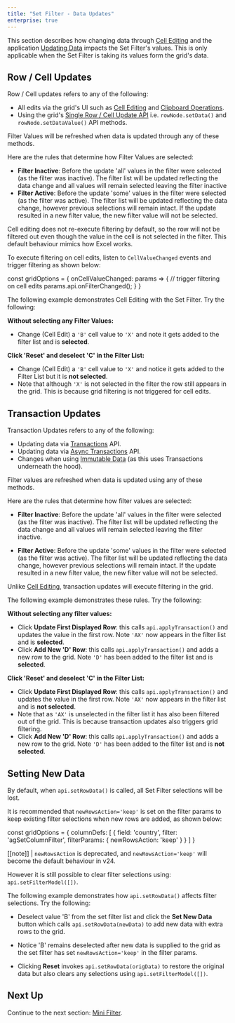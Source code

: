 ```yaml
---
title: "Set Filter - Data Updates"
enterprise: true
---
```


This section describes how changing data through [Cell Editing](../cell-editing/) and the application [Updating Data](../data-update/) impacts the Set Filter's values. This is only applicable when the Set Filter is taking its values form the grid's data.

## Row / Cell Updates

Row / Cell updates refers to any of the following:

- All edits via the grid's UI such as [Cell Editing](../cell-editing/) and [Clipboard Operations](../clipboard/).
- Using the grid's [Single Row / Cell Update API](../data-update-single-row-cell/) i.e. `rowNode.setData()` and `rowNode.setDataValue()` API methods.

Filter Values will be refreshed when data is updated through any of these methods.

Here are the rules that determine how Filter Values are selected:

- **Filter Inactive**: Before the update 'all' values in the filter were selected (as the filter was inactive). The filter list will be updated reflecting the data change and all values will remain selected leaving the filter inactive
- **Filter Active**: Before the update 'some' values in the filter were selected (as the filter was active). The filter list will be updated reflecting the data change, however previous selections will remain intact. If the update resulted in a new filter value, the new filter value will not be selected.

Cell editing does not re-execute filtering by default, so the row will not be filtered out even though the value in the cell is not selected in the filter. This default behaviour mimics how Excel works.

To execute filtering on cell edits, listen to `CellValueChanged` events and trigger filtering as shown below:

<snippet>
const gridOptions = {
    onCellValueChanged: params => {
        // trigger filtering on cell edits
        params.api.onFilterChanged();
    }
}
</snippet>

The following example demonstrates Cell Editing with the Set Filter. Try the following:

**Without selecting any Filter Values:**

- Change (Cell Edit) a `'B'` cell value to `'X'` and note it gets added to the filter list and is **selected**.

**Click 'Reset' and deselect 'C' in the Filter List:**

- Change (Cell Edit) a `'B'` cell value to `'X'` and notice it gets added to the Filter List but it is **not selected**.
- Note that although `'X'` is not selected in the filter the row still appears in the grid. This is because grid filtering is not triggered for cell edits.

<grid-example title='Cell Editing Updates' name='cell-editing-updates' type='generated' options='{ "enterprise": true, "exampleHeight": 480, "modules": ["clientside", "setfilter", "menu", "columnpanel", "filterpanel"] }'></grid-example>

## Transaction Updates

Transaction Updates refers to any of the following:


- Updating data via [Transactions](../data-update-transactions/) API.
- Updating data via [Async Transactions](../data-update-high-frequency/) API.
- Changes when using [Immutable Data](../immutable-data/) (as this uses Transactions underneath the hood).

Filter values are refreshed when data is updated using any of these methods.

Here are the rules that determine how filter values are selected:

- **Filter Inactive**: Before the update 'all' values in the filter were selected (as the filter was inactive). The filter list will be updated reflecting the data change and all values will remain selected leaving the filter inactive.

- **Filter Active**: Before the update 'some' values in the filter were selected (as the filter was active). The filter list will be updated reflecting the data change, however previous selections will remain intact. If the update resulted in a new filter value, the new filter value will not be selected.

Unlike [Cell Editing](#row--cell-updates), transaction updates will execute filtering in the grid.

The following example demonstrates these rules. Try the following:

**Without selecting any filter values:**

- Click **Update First Displayed Row**: this calls `api.applyTransaction()` and updates the value in the first row. Note `'AX'` now appears in the filter list and is **selected**.
- Click **Add New 'D' Row**: this calls `api.applyTransaction()` and adds a new row to the grid. Note `'D'` has been added to the filter list and is **selected**.

**Click 'Reset' and deselect 'C' in the Filter List:**

- Click **Update First Displayed Row**: this calls `api.applyTransaction()` and updates the value in the first row. Note `'AX'` now appears in the filter list and is **not selected**.
- Note that as `'AX'` is unselected in the filter list it has also been filtered out of the grid. This is because transaction updates also triggers grid filtering.
- Click **Add New 'D' Row**: this calls `api.applyTransaction()` and adds a new row to the grid. Note `'D'` has been added to the filter list and is **not selected**.

<grid-example title='Transaction Updates' name='transaction-updates' type='generated' options='{ "enterprise": true, "exampleHeight": 480, "modules": ["clientside", "setfilter", "menu", "columnpanel", "filterpanel"] }'></grid-example>

## Setting New Data

By default, when `api.setRowData()` is called, all Set Filter selections will be lost.

It is recommended that `newRowsAction='keep'` is set on the filter params to keep existing filter selections when new rows are added, as shown below:

<snippet>
const gridOptions = {
    columnDefs: [
        {
            field: 'country',
            filter: 'agSetColumnFilter',
            filterParams: {
                newRowsAction: 'keep'
            }
        }
    ]
}
</snippet>

[[note]]
| `newRowsAction` is deprecated, and `newRowsAction='keep'` will become the default behaviour in v24.

However it is still possible to clear filter selections using: `api.setFilterModel([])`.

The following example demonstrates how `api.setRowData()` affects filter selections. Try the following:

- Deselect value 'B' from the set filter list and click the **Set New Data** button which calls `api.setRowData(newData)` to add new data with extra rows to the grid.

- Notice 'B' remains deselected after new data is supplied to the grid as the set filter has set `newRowsAction='keep'` in the filter params.

- Clicking **Reset** invokes `api.setRowData(origData)` to restore the original data but also clears any selections using `api.setFilterModel([])`.

<grid-example title='Setting New Data' name='setting-new-data' type='generated' options='{ "enterprise": true, "exampleHeight": 500, "modules": ["clientside", "setfilter", "menu", "columnpanel", "filterpanel"] }'></grid-example>

## Next Up

Continue to the next section: [Mini Filter](../filter-set-mini-filter/).

